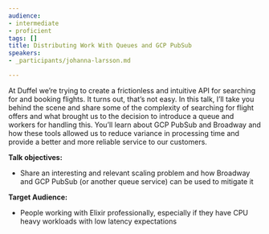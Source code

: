 ```yaml
---
audience:
- intermediate
- proficient
tags: []
title: Distributing Work With Queues and GCP PubSub
speakers:
- _participants/johanna-larsson.md

---
```

At Duffel we’re trying to create a frictionless and intuitive API for searching for and booking flights. It turns out, that’s not easy. In this talk, I’ll take you behind the scene and share some of the complexity of searching for flight offers and what brought us to the decision to introduce a queue and workers for handling this. You’ll learn about GCP PubSub and Broadway and how these tools allowed us to reduce variance in processing time and provide a better and more reliable service to our customers.

  
**Talk objectives:**

* Share an interesting and relevant scaling problem and how Broadway and GCP PubSub (or another queue service) can be used to mitigate it

**Target Audience:**

* People working with Elixir professionally, especially if they have CPU heavy workloads with low latency expectations